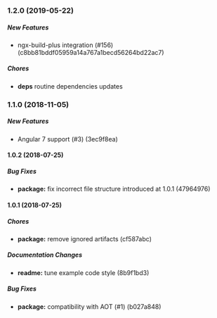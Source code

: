 ### 1.2.0 (2019-05-22)

##### New Features

- ngx-build-plus integration (#156) (c8bb81bddf05959a14a767a1becd56264bd22ac7)

##### Chores

- **deps** routine dependencies updates

### 1.1.0 (2018-11-05)

##### New Features

- Angular 7 support (#3) (3ec9f8ea)

#### 1.0.2 (2018-07-25)

##### Bug Fixes

- **package:** fix incorrect file structure introduced at 1.0.1 (47964976)

#### 1.0.1 (2018-07-25)

##### Chores

- **package:** remove ignored artifacts (cf587abc)

##### Documentation Changes

- **readme:** tune example code style (8b9f1bd3)

##### Bug Fixes

- **package:** compatibility with AOT (#1) (b027a848)

